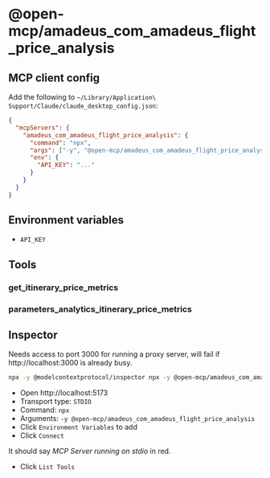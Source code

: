 # @open-mcp/amadeus_com_amadeus_flight_price_analysis

## MCP client config

Add the following to `~/Library/Application\ Support/Claude/claude_desktop_config.json`:

```json
{
  "mcpServers": {
    "amadeus_com_amadeus_flight_price_analysis": {
      "command": "npx",
      "args": ["-y", "@open-mcp/amadeus_com_amadeus_flight_price_analysis"],
      "env": {
        "API_KEY": "..."
      }
    }
  }
}
```

## Environment variables

- `API_KEY`

## Tools

### get_itinerary_price_metrics

### parameters_analytics_itinerary_price_metrics

## Inspector

Needs access to port 3000 for running a proxy server, will fail if http://localhost:3000 is already busy.

```bash
npx -y @modelcontextprotocol/inspector npx -y @open-mcp/amadeus_com_amadeus_flight_price_analysis
```

- Open http://localhost:5173
- Transport type: `STDIO`
- Command: `npx`
- Arguments: `-y @open-mcp/amadeus_com_amadeus_flight_price_analysis`
- Click `Environment Variables` to add
- Click `Connect`

It should say _MCP Server running on stdio_ in red.

- Click `List Tools`
